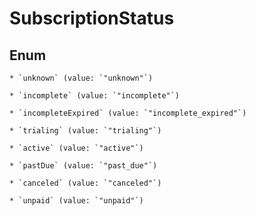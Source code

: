 
# SubscriptionStatus

## Enum


    * `unknown` (value: `"unknown"`)

    * `incomplete` (value: `"incomplete"`)

    * `incompleteExpired` (value: `"incomplete_expired"`)

    * `trialing` (value: `"trialing"`)

    * `active` (value: `"active"`)

    * `pastDue` (value: `"past_due"`)

    * `canceled` (value: `"canceled"`)

    * `unpaid` (value: `"unpaid"`)



